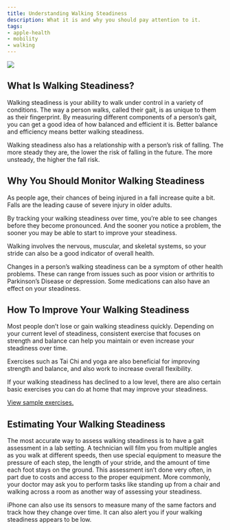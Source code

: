 ```yaml
---
title: Understanding Walking Steadiness
description: What it is and why you should pay attention to it.
tags:
- apple-health
- mobility
- walking
---
```


![](/images/UnderstandingWalkingSteadiness_Article_Illustration.jpg)


## What Is Walking Steadiness?

Walking steadiness is your ability to walk under control in a variety of conditions. The way a person walks, called their gait, is as unique to them as their fingerprint. By measuring different components of a person’s gait, you can get a good idea of how balanced and efficient it is. Better balance and efficiency means better walking steadiness.

Walking steadiness also has a relationship with a person’s risk of falling. The more steady they are, the lower the risk of falling in the future. The more unsteady, the higher the fall risk.

## Why You Should Monitor Walking Steadiness

As people age, their chances of being injured in a fall increase quite a bit. Falls are the leading cause of severe injury in older adults.

By tracking your walking steadiness over time, you’re able to see changes before they become pronounced. And the sooner you notice a problem, the sooner you may be able to start to improve your steadiness.

Walking involves the nervous, muscular, and skeletal systems, so your stride can also be a good indicator of overall health.

Changes in a person’s walking steadiness can be a symptom of other health problems. These can range from issues such as poor vision or arthritis to Parkinson’s Disease or depression. Some medications can also have an effect on your steadiness.

## How To Improve Your Walking Steadiness

Most people don’t lose or gain walking steadiness quickly. Depending on your current level of steadiness, consistent exercise that focuses on strength and balance can help you maintain or even increase your steadiness over time.

Exercises such as Tai Chi and yoga are also beneficial for improving strength and balance, and also work to increase overall flexibility.

If your walking steadiness has declined to a low level, there are also certain basic exercises you can do at home that may improve your steadiness.

[View sample exercises.](/apple-health/exercises-that-may-improve-walking-steadiness)

## Estimating Your Walking Steadiness

The most accurate way to assess walking steadiness is to have a gait assessment in a lab setting. A technician will film you from multiple angles as you walk at different speeds, then use special equipment to measure the pressure of each step, the length of your stride, and the amount of time each foot stays on the ground. This assessment isn’t done very often, in part due to costs and access to the proper equipment. More commonly, your doctor may ask you to perform tasks like standing up from a chair and walking across a room as another way of assessing your steadiness.

iPhone can also use its sensors to measure many of the same factors and track how they change over time. It can also alert you if your walking steadiness appears to be low.
